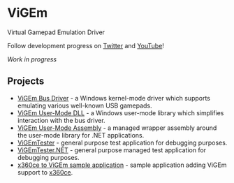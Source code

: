 # ViGEm
Virtual Gamepad Emulation Driver

Follow development progress on [Twitter](https://twitter.com/CNefarius) and [YouTube](https://www.youtube.com/user/nefarius2k8)!

*Work in progress*

## Projects
- [ViGEm Bus Driver](../../tree/master/ViGEmBus) - a Windows kernel-mode driver which supports emulating various well-known USB gamepads.
- [ViGEm User-Mode DLL](../../tree/master/ViGEmUM) - a Windows user-mode library which simplifies interaction with the bus driver.
- [ViGEm User-Mode Assembly](../../tree/master/ViGEmUM.NET) - a managed wrapper assembly around the user-mode library for .NET applications.
- [ViGEmTester](../../tree/master/ViGEmTester) - general purpose test application for debugging purposes.
- [ViGEmTester.NET](../../tree/master/ViGEmTester.NET) - general purpose managed test application for debugging purposes.
- [x360ce to ViGEm sample application](../../tree/master/x360ce2ViGEm) - sample application adding ViGEm support to [x360ce](https://github.com/x360ce/x360ce).
